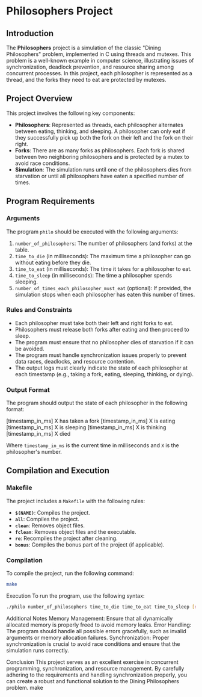 # Philosophers Project

## Introduction

The **Philosophers** project is a simulation of the classic "Dining Philosophers" problem, implemented in C using threads and mutexes. This problem is a well-known example in computer science, illustrating issues of synchronization, deadlock prevention, and resource sharing among concurrent processes. In this project, each philosopher is represented as a thread, and the forks they need to eat are protected by mutexes.

## Project Overview

This project involves the following key components:

- **Philosophers**: Represented as threads, each philosopher alternates between eating, thinking, and sleeping. A philosopher can only eat if they successfully pick up both the fork on their left and the fork on their right.
- **Forks**: There are as many forks as philosophers. Each fork is shared between two neighboring philosophers and is protected by a mutex to avoid race conditions.
- **Simulation**: The simulation runs until one of the philosophers dies from starvation or until all philosophers have eaten a specified number of times.

## Program Requirements

### Arguments

The program `philo` should be executed with the following arguments:

1. `number_of_philosophers`: The number of philosophers (and forks) at the table.
2. `time_to_die` (in milliseconds): The maximum time a philosopher can go without eating before they die.
3. `time_to_eat` (in milliseconds): The time it takes for a philosopher to eat.
4. `time_to_sleep` (in milliseconds): The time a philosopher spends sleeping.
5. `number_of_times_each_philosopher_must_eat` (optional): If provided, the simulation stops when each philosopher has eaten this number of times.

### Rules and Constraints

- Each philosopher must take both their left and right forks to eat.
- Philosophers must release both forks after eating and then proceed to sleep.
- The program must ensure that no philosopher dies of starvation if it can be avoided.
- The program must handle synchronization issues properly to prevent data races, deadlocks, and resource contention.
- The output logs must clearly indicate the state of each philosopher at each timestamp (e.g., taking a fork, eating, sleeping, thinking, or dying).

### Output Format

The program should output the state of each philosopher in the following format:

[timestamp_in_ms] X has taken a fork
[timestamp_in_ms] X is eating
[timestamp_in_ms] X is sleeping
[timestamp_in_ms] X is thinking
[timestamp_in_ms] X died

Where `timestamp_in_ms` is the current time in milliseconds and `X` is the philosopher's number.

## Compilation and Execution

### Makefile

The project includes a `Makefile` with the following rules:

- **`$(NAME)`**: Compiles the project.
- **`all`**: Compiles the project.
- **`clean`**: Removes object files.
- **`fclean`**: Removes object files and the executable.
- **`re`**: Recompiles the project after cleaning.
- **`bonus`**: Compiles the bonus part of the project (if applicable).

### Compilation

To compile the project, run the following command:

```bash
make
```

Execution
To run the program, use the following syntax:

```bash
./philo number_of_philosophers time_to_die time_to_eat time_to_sleep [number_of_times_each_philosopher_must_eat]
```

Additional Notes
Memory Management: Ensure that all dynamically allocated memory is properly freed to avoid memory leaks.
Error Handling: The program should handle all possible errors gracefully, such as invalid arguments or memory allocation failures.
Synchronization: Proper synchronization is crucial to avoid race conditions and ensure that the simulation runs correctly.

Conclusion
This project serves as an excellent exercise in concurrent programming, synchronization, and resource management. By carefully adhering to the requirements and handling synchronization properly, you can create a robust and functional solution to the Dining Philosophers problem.
make
